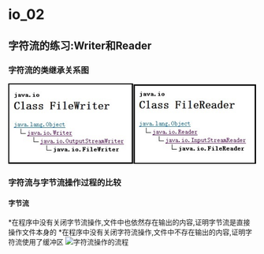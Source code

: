 # io_02
## 字符流的练习:Writer和Reader
### 字符流的类继承关系图
![字符流的类继承关系图](https://github.com/Nanzhengji/io_02/blob/master/字符流类结构图.jpg)
### 字符流与字节流操作过程的比较
 #### 字节流
 *在程序中没有关闭字节流操作,文件中也依然存在输出的内容,证明字节流是直接操作文件本身的
 *在程序中没有关闭字符流操作,文件中不存在输出的内容,证明字符流使用了缓冲区
![字符流操作的流程]()
 
